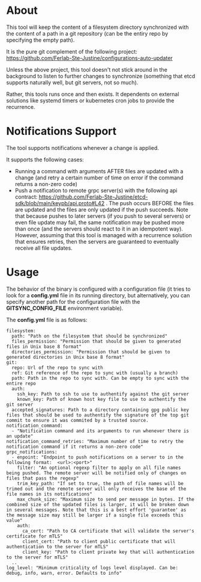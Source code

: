 # About

This tool will keep the content of a filesystem directory synchronized with the content of a path in a git repository (can be the entiry repo by specifying the empty path).

It is the pure git complement of the following project: https://github.com/Ferlab-Ste-Justine/configurations-auto-updater

Unless the above project, this tool doesn't not stick around in the background to listen to further changes to synchronize (something that etcd supports naturally well, but git servers, not so much).

Rather, this tools runs once and then exists. It dependents on external solutions like systemd timers or kubernetes cron jobs to provide the recurrence.

# Notifications Support

The tool supports notifications whenever a change is applied.

It supports the following cases:
- Running a command with arguments AFTER files are updated with a change (and retry a certain number of time on error if the command returns a non-zero code)
- Push a notification to remote grpc server(s) with the following api contract: https://github.com/Ferlab-Ste-Justine/etcd-sdk/blob/main/keypb/api.proto#L42 . The push occurs BEFORE the files are updated and the files are only updated if the push succeeds. Note that because pushes to later servers (if you push to several servers) or even file update may fail, the same notification may be pushed more than once (and the servers should react to it in an idempotent way). However, assuming that this tool is managed with a recurrence solution that ensures retries, then the servers are guaranteed to eventually receive all file updates.

# Usage

The behavior of the binary is configured with a configuration file (it tries to look for a **config.yml** file in its running directory, but alternatively, you can specify another path for the configuration file with the **GITSYNC_CONFIG_FILE** environment variable).

The **config.yml** file is as follows:

```
filesystem:
  path: "Path on the filesystem that should be synchronized"
  files_permission: "Permission that should be given to generated files in Unix base 8 format"
  directories_permission: "Permission that should be given to generated directories in Unix base 8 format"
git:
  repo: Url of the repo to sync with
  ref: Git reference of the repo to sync with (usually a branch)
  path: Path in the repo to sync with. Can be empty to sync with the entire repo
  auth:
    ssh_key: Path to ssh to use to authentify against the git server
    known_key: Path of known host key file to use to authentify the git server
  accepted_signatures: Path to a directory containing gpg public key files that should be used to authentify the signature of the top git commit to ensure it was commited by a trusted source.
notification_command:
  - "Notification command and its arguments to run whenever there is an update"
notification_command_retries: "Maximum number of time to retry the notification command if it returns a non-zero code"
grpc_notifications:
  - enpoint: "Endpoint to push notifications on a server to in the following format:  <url>:<port>"
    filter: "An optional regexp filter to apply on all file names being pushed. The remote server will be notified only of changes on files that pass the regexp"
    trim_key_path: "If set to true, the path of file names will be trimed out and the remote server will only receives the base of the file names in its notifications"
    max_chunk_size: "Maximum size to send per message in bytes. If the combined size of the updated files is larger, it will be broken down in several messages. Note that this is a best effort 'guarantee' as the message size may still be larger if a single file exceeds this value"
    auth:
      ca_cert: "Path to CA certificate that will validate the server's certificate for mTLS"
      client_cert: "Path to client public certificate that will authentication to the server for mTLS"
      client_key: "Path to client private key that will authentication to the server for mTLS"
  ..
log_level: "Minimum criticality of logs level displayed. Can be: debug, info, warn, error. Defaults to info"
```